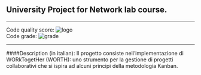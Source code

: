 ## University Project for Network lab course.  

---

Code quality score: ![logo](https://www.code-inspector.com/project/22413/score/svg)  
Code grade: ![grade](https://www.code-inspector.com/project/22413/status/svg)

---

####Description (in italian):
Il progetto consiste nell’implementazione di ​WORkTogetHer (WORTH)​: uno strumento per la gestione di progetti collaborativi che si ispira ad alcuni principi della metodologia Kanban.

